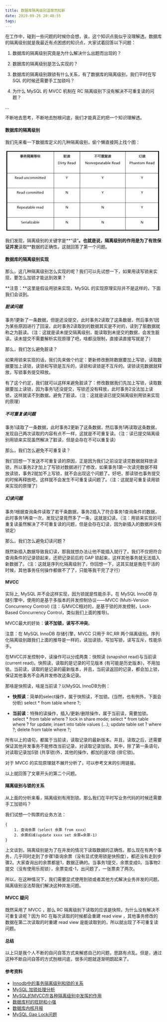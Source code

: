 ```yaml
---
title: 数据库隔离级别温故而知新
date: 2019-09-26 20:48:55
tags:
---
```


在工作中，碰到一些问题的时候你会想，诶，这个知识点我似乎没理解透。数据库的隔离级别就是我最近有点困惑的知识点，大家试着回答以下问题：

1. 数据库的隔离级别究竟是为什么解决什么出题而出现的？

2. 数据库的隔离级别是怎么实现的？

3. 数据库的隔离级别跟锁有什么关系，有了数据库的隔离级别，我们平时在写 SQL 的时候还需要手工加锁吗？

4. 为什么 MySQL 的 MVCC 机制在 RC 隔离级别下没有解决不可重复读的问题？

...

不断地去思考，不断地去刨根问底，我们才能真正的把一个知识理解透。 

#### 数据库的隔离级别

我们先来看一下数据库定义的几种隔离级别，偷个懒直接网上找个图：

![isolation-level](https://raw.githubusercontent.com/rason/rason.github.io/master/image/isolation-level.jpg)

我们发现，隔离级别的关键字是**“读”**。也就是说，隔离级别的作用是为了有效保证并发**读取**数据的正确性。这就回答了第一个问题。

#### 数据库的隔离级别实现

那么，这几种隔离级别怎么实现的呢？我们可以先试想一下，如果用读写锁来实现，要怎么加锁才能达到效果？

**注意：**这里是假设用锁来实现，MySQL 的实现原理实际并不是这样的，下面我们会谈到。

##### 脏读问题

事务1更新了一条数据，但是还没提交，此时事务2读取了这条数据，然后事务1因为某些原因进行了回滚，此时事务2读取到的数据其实是不对的，读到了脏数据就称之为脏读。（注：这就是读未提交隔离级别，能读取到未提交的数据，会发生脏读。读未提交不需要解析实现原理了吧，啥都没限制，直接读直接写就是了）

那么，我们怎么避免脏读？

如果用锁来实现的话，我们先来做个约定：更新修改删除数据要加上写锁，读取数据要加上读锁，读锁和写锁是互斥的，读锁和读锁是不互斥的。读锁读完数据就释放，写锁事务提交释放。

有了这个约定，我们就可以这样来避免脏读了：修改数据我们先加上写锁，读取数据要加上读锁，因为事务1还没提交，写锁还没有释放，此时事务2没法加上读锁，这样就读不到数据，避免了脏读。（注：这就是读已提交隔离级别用锁来实现的原理）

##### 不可重复读问题

事务1读取了一条数据，此时事务2更新了这条数据，然后事务1再读取这条数据，发现自己两次读取的内容有点不一样，这就是不可重复读。（注：读已提交隔离级别用锁来实现虽然解决了脏读，但是会存在不可以重复读）

那么，我们怎么避免不可重复读？

我们回想一下发送不可重复读的原因，正是因为我们之前设定读完数据就释放读锁，所以事务2才加上了写锁对数据进行了修改，如果事务1第一次读完数据不释放读锁，事务2就加不上写锁，就不会出现这个问题了。好吧，那读锁也事务提交的时候再释放吧，这样就不会发生不可重复读问题了。（注：这就是可重复读用锁来实现的原理了）

##### 幻读问题

事务1根据查询条件读取了若干条数据，事务2插入了符合事务1查询条件的数据，此时事务1再查一次，发现记录竟然多了一条，这就是幻读。（注：用锁来实现的可重复读虽然解决了不可重复读的问题，但是会存在幻读，因为新插入的数据并没有锁定）

那么，我们怎么避免幻读问题？

既然新插入数据导致我幻读，那我就想办法让他不能插入就行了。我们不仅把符合查询条件的记录锁起来，还把记录前后的 GAP 锁起来，这样其他事务就无法插入新数据了。（注：这就是序列化隔离级别了，你回想一下，这其实就是我在干活的时候，其他事务任何操作都做不了了，只能等我干完了才行）

#### MVCC

实际上, MySQL 并不会这样实现，因为锁就是性能杀手。在 MySQL InnoDB 存储引擎中，使用的是基于多版本的并发控制协议——MVCC (Multi-Version Concurrency Control) (注：与MVCC相对的，是基于锁的并发控制，Lock-Based Concurrency Control，类似我们上面的推导)。

MVCC最大的好处：**读不加锁，读写不冲突**。

注意：在 MySQL InnoDB 存储引擎，MVCC 只用于 RC,RR 两个隔离级别。序列化隔离级别跟我们上面的推导是一样的，读加读锁，写加写锁，读写互斥，性能杀手。

在MVCC并发控制中，读操作可以分成两类：快照读 (snapshot read)与当前读 (current read)。快照读，读取的是记录的可见版本 (有可能是历史版本)，不用加锁。当前读，读取的是记录的最新版本，并且，当前读返回的记录，都会加上锁，保证其他事务不会再并发修改这条记录。

那啥是快照读，啥是当前读？以MySQL InnoDB为例：

- **快照读**：简单的select操作，属于快照读，不加锁。(当然，也有例外，下面会分析)
	select * from table where ?;
 

- **当前读**：特殊的读操作，插入/更新/删除操作，属于当前读，需要加锁。
	select * from table where ? lock in share mode;
	select * from table where ? for update;
	insert into table values (…);
	update table set ? where ?;
	delete from table where ?;

所有以上的语句，都属于当前读，读取记录的最新版本。并且，读取之后，还需要保证其他并发事务不能修改当前记录，对读取记录加锁。其中，除了第一条语句，对读取记录加S锁 (共享锁)外，其他的操作，都加的是X锁 (排它锁)。

对于 MVCC 的实现原理就不展开分析了，可以参考文末的引用链接。

以上就回答了文章开头的第二个问题。

#### 隔离级别与锁的关系

从上面的分析来看，隔离级别有用到锁。那么我们在平时写业务代码的时候还需要手工加锁吗？

我们试想一个购票的业务方法：

```
{
	1. 查询余票（select 余票 from xxxx）
	2. 余票扣减(update xxxx set 余票=余票-1)
}
```

上文谈到，隔离级别是为了在并发的情况下读取数据的正确性。那么现在有两个事务，几乎同时走到了步骤1查询余票（没有显式使用锁是快照度），都还没有走到步骤2。大家查询出的余票都是1，数据正确的。当事务1提交，余票变成0。当事物2提交（没有使用乐观锁），余票变成-1，出问题了，一张票卖了两次。

所以，在这种情况下，我们需要显式使用到锁或者其他方式解决业务并发的问题。隔离级别没法帮我们解决这种并发问题。

#### MVCC 疑问

既然采用了 MVCC ，那么 RC 隔离级别下读取的应该是快照，为什么没有解决不可重复读呢？因为 RC 在每次读取的时候都会重建 read view ，其他事务修改的数据在第二次读取的时重建 read view 是能读取到的，所以就出现了不可重复读问题。

#### 总结

以上只是我个人不断的自问自答方式来解惑自己的问题，思路有点乱。但是，通过这种不断自问自答的方式刨根问底，很多问题就逐渐明朗起来了。

#### 参考资料

- [Innodb中的事务隔离级别和锁的关系](https://tech.meituan.com/2014/08/20/innodb-lock.html)
- [MySQL 加锁处理分析](http://blog.sae.sina.com.cn/archives/2127)
- [MySQL的MVCC在各种隔离级别中发挥的作用](https://elsef.com/2019/03/10/MySQL%E5%A6%82%E4%BD%95%E8%A7%A3%E5%86%B3%E5%90%84%E7%A7%8D%E4%B8%8D%E6%AD%A3%E5%B8%B8%E8%AF%BB/)
- [数据库村的旺财和小强](https://mp.weixin.qq.com/s/bM_g6Z0K93DNFycvfJIbwQ)
- [数据库内核月报](http://mysql.taobao.org/monthly/2018/03/01/)
- [MySQL Gap Lock问题](https://ningyu1.github.io/site/post/50-mysql-gap-lock/)